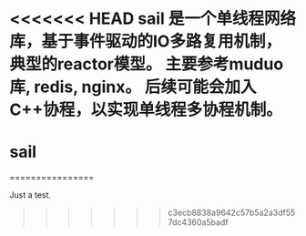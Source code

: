 <<<<<<< HEAD
sail 是一个单线程网络库，基于事件驱动的IO多路复用机制，典型的reactor模型。
主要参考muduo库, redis, nginx。
后续可能会加入C++协程，以实现单线程多协程机制。
=======
# sail

================

Just a test.
>>>>>>> c3ecb8838a9642c57b5a2a3df557dc4360a5badf
